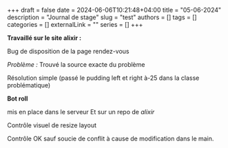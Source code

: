 +++ 
draft = false
date = 2024-06-06T10:21:48+04:00
title = "05-06-2024"
description = "Journal de stage"
slug = "test" 
authors = []
tags = []
categories = []
externalLink = ""
series = []
+++

**Travaillé sur le site alixir :**


Bug de disposition de la page rendez-vous

*Problème :* Trouvé la source exacte du problème

Résolution simple (passé le pudding left et right à-25 dans la classe problématique)

**Bot roll**

mis en place dans le serveur
Et sur un repo de *alixir*

Contrôle visuel de resize layout
 
Contrôle OK sauf soucie de conflit à cause de modification dans le main.
